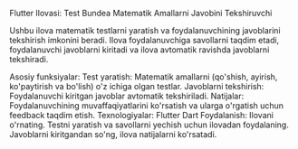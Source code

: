 Flutter Ilovasi: Test Bundea Matematik Amallarni Javobini Tekshiruvchi

Ushbu ilova matematik testlarni yaratish va foydalanuvchining javoblarini tekshirish imkonini beradi. Ilova foydalanuvchiga savollarni taqdim etadi, foydalanuvchi javoblarni kiritadi va ilova avtomatik ravishda javoblarni tekshiradi.

Asosiy funksiyalar:
Test yaratish: Matematik amallarni (qo'shish, ayirish, ko'paytirish va bo'lish) o'z ichiga olgan testlar.
Javoblarni tekshirish: Foydalanuvchi kiritgan javoblar avtomatik tekshiriladi.
Natijalar: Foydalanuvchining muvaffaqiyatlarini ko'rsatish va ularga o'rgatish uchun feedback taqdim etish.
Texnologiyalar:
Flutter
Dart
Foydalanish:
Ilovani o'rnating.
Testni yaratish va savollarni yechish uchun ilovadan foydalaning.
Javoblarni kiritgandan so'ng, ilova natijalarni ko'rsatadi.
